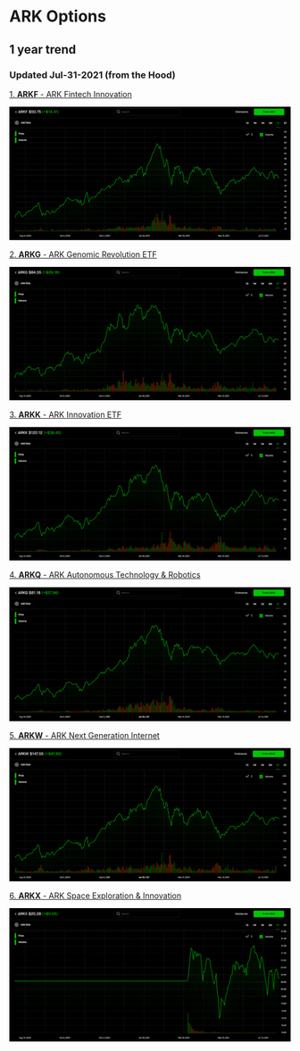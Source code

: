 # ARK Options
## 1 year trend
### Updated Jul-31-2021 (from the Hood)

[1. **ARKF** - ARK Fintech Innovation ][ARKF]
 
![Figure_1](https://github.com/rnhpyx/ARK_Trends/blob/main/f1.png) 
 
[2. **ARKG** - ARK Genomic Revolution ETF][ARKG]
 
![Figure_2](https://github.com/rnhpyx/ARK_Trends/blob/main/f2.png) 
 
[3. **ARKK** - ARK Innovation ETF][ARKK]
 
![Figure_3](https://github.com/rnhpyx/ARK_Trends/blob/main/f3.png)

[4. **ARKQ** - ARK Autonomous Technology & Robotics][ARKQ]

![Figure_4](https://github.com/rnhpyx/ARK_Trends/blob/main/f4.png)

[5. **ARKW** - ARK Next Generation Internet][ARKW]

![Figure_5](https://github.com/rnhpyx/ARK_Trends/blob/main/f5.png)

[6. **ARKX** - ARK Space Exploration & Innovation](https://robinhood.com/stocks/ARKX "ARKX on Robinhood")

![Figure_6](https://github.com/rnhpyx/ARK_Trends/blob/main/f6.png)

[ARKF]: https://robinhood.com/stocks/ARKF
[ARKG]: https://robinhood.com/stocks/ARKG
[ARKK]: https://robinhood.com/stocks/ARKK
[ARKQ]: https://robinhood.com/stocks/ARKQ
[ARKW]: https://robinhood.com/stocks/ARKW "ARKW on Robinhood"
[ARKX]: https://robinhood.com/stocks/ARKX
